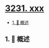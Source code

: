 # [3231. xxx](https://github.com/Tdahuyou/TNotes.leetcode/tree/main/notes/3231.%20xxx)

<!-- region:toc -->

- [1. 📝 概述](#1--概述)

<!-- endregion:toc -->

## 1. 📝 概述
